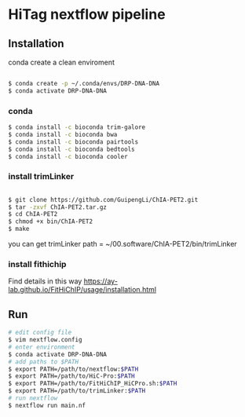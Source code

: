 # HiTag nextflow pipeline

## Installation
conda create a clean enviroment
```bash

$ conda create -p ~/.conda/envs/DRP-DNA-DNA
$ conda activate DRP-DNA-DNA
```
### conda 

```bash
$ conda install -c bioconda trim-galore
$ conda install -c bioconda bwa
$ conda install -c bioconda pairtools
$ conda install -c bioconda bedtools 
$ conda install -c bioconda cooler
```
### install trimLinker

```bash

$ git clone https://github.com/GuipengLi/ChIA-PET2.git
$ tar -zxvf ChIA-PET2.tar.gz
$ cd ChIA-PET2
$ chmod +x bin/ChIA-PET2
$ make

```
you can get trimLinker path = ~/00.software/ChIA-PET2/bin/trimLinker

### install fithichip
Find details in this way https://ay-lab.github.io/FitHiChIP/usage/installation.html

## Run

```bash
# edit config file
$ vim nextflow.config
# enter environment
$ conda activate DRP-DNA-DNA
# add paths to $PATH
$ export PATH=/path/to/nextflow:$PATH
$ export PATH=/path/to/HiC-Pro:$PATH
$ export PATH=/path/to/FitHiChIP_HiCPro.sh:$PATH
$ export PATH=/path/to/trimLinker:$PATH
# run nextflow
$ nextflow run main.nf
```

